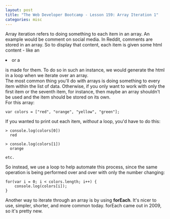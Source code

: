 ```yaml
---
layout: post
title: "The Web Developer Bootcamp - Lesson 159: Array Iteration 1"
categories: misc
---
```


Array iteration refers to doing something to each item in an array.
An example would be comment on social media. In Reddit, comments are stored in an array.
So to display that content, each item is given some html content - like an <li> or a <p> is made for them.
To do so in such an instance, we would generate the html in a loop when we iterate over an array.
<br>
The most common thing you'll do with arrays is doing something to every item within the list of data. Otherwise,
if you only want to work with only the first item or the seventh item, for instance, then maybe an array shouldn't be used 
and the item should be stored on its own.
<br>
For this array:
```
var colors = ["red", "orange", "yellow", "green"];
```
If you wanted to print out each item, *without* a loop, you'd have to do this:
```
> console.log(colors[0])
  red

> console.log(colors[1])
  orange

etc.
```
So instead, we use a loop to help automate this process, since the same operation is being performed over and over
with only the number changing:
```
for(var i = 0; i < colors.length; i++) {
    console.log(colors[i]);
}
```
Another way to iterate through an array is by using **forEach**. It's nicer to use, simpler, shorter, and more common today. 
forEach came out in 2009, so it's pretty new.

